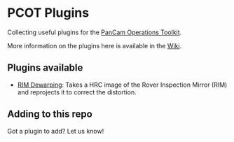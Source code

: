 # PCOT Plugins
Collecting useful plugins for the [PanCam Operations Toolkit](https://github.com/AU-ExoMars/PCOT).

More information on the plugins here is available in the [Wiki](https://github.com/AU-ExoMars/PCOT-Plugins/wiki).

## Plugins available
- [RIM Dewarping](https://github.com/AU-ExoMars/PCOT-Plugins/wiki/RIM-Dewarping): Takes a HRC image of the Rover Inspection Mirror (RIM) and reprojects it to correct the distortion. 

## Adding to this repo
Got a plugin to add? Let us know!
